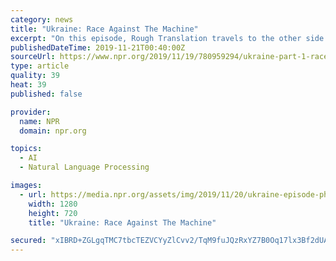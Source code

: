 ```yaml
---
category: news
title: "Ukraine: Race Against The Machine"
excerpt: "On this episode, Rough Translation travels to the other side of the impeachment scandal. Earlier this year, Ukraine elected a comedian as its new president, kicking off a wave of reform that swept the country. Now, Ukrainians feel like they finally have a ..."
publishedDateTime: 2019-11-21T00:40:00Z
sourceUrl: https://www.npr.org/2019/11/19/780959294/ukraine-part-1-race-against-the-machine
type: article
quality: 39
heat: 39
published: false

provider:
  name: NPR
  domain: npr.org

topics:
  - AI
  - Natural Language Processing

images:
  - url: https://media.npr.org/assets/img/2019/11/20/ukraine-episode-photos---24-of-217_wide-616eabed650dc1b834074b58078a377e610af65b.jpg?s=1400
    width: 1280
    height: 720
    title: "Ukraine: Race Against The Machine"

secured: "xIBRD+ZGLgqTMC7tbcTEZVCYyZlCvv2/TqM9fuJQzRxYZ7B0Oq17lx3Bf2dUAd5R/cQrl1/I+SWlXsT4c0cbJXZWxtk7bGyDNbZIJnlqj/b9S6Q5erVjOKEX3X92p3aicyA0r3AA+4TMRuEU9fwC9l2Nq5ofs8FX/sqSFwtC/iuiLHnhaNdxqwVj7uyb1TQrZO8+UsAAmuQzTylExikzY02gcELo4QSwed5YC/EnWNTmO/yf6WJECF01UQpgT5eos9ZPiGdKs8NuHLVuXQz5pQ==;J91MPHYUhGOCHnRAtBP0Uw=="
---
```


